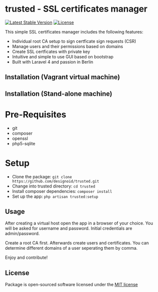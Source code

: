 # trusted - SSL certificates manager

[![Latest Stable Version](https://poser.pugx.org/bart/trusted/v/stable.png)](https://packagist.org/packages/bart/trusted) [![License](https://poser.pugx.org/bart/trusted/license.png)](https://packagist.org/packages/bart/trusted)

This simple SSL certificates manager includes the following features:
* Individual root CA setup to sign certficate sign requests (CSR)
* Manage users and their permissions based on domains
* Create SSL certficates with private key
* Intuitive and simple to use GUI based on bootstrap
* Built with Laravel 4 and passion in Berlin



## Installation (Vagrant virtual machine)

## Installation (Stand-alone machine)
# Pre-Requisites
* git
* composer
* openssl
* php5-sqlite

# Setup
* Clone the package: `git clone https://github.com/designoid/trusted.git`
* Change into trusted directory: `cd trusted`
* Install composer dependencies: `composer install`
* Set up the app: `php artisan trusted:setup`


## Usage

After creating a virtual host open the app in a browser of your choice.
You will be asked for username and password. Initial credentials are admin/password.

Create a root CA first. Afterwards create users and certificates.
You can determine different domains of a user seperating them by comma.

Enjoy and contribute!


## License

Package is open-sourced software licensed under the [MIT license](http://opensource.org/licenses/MIT)
